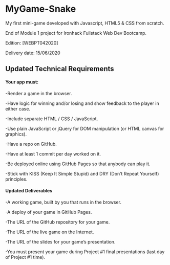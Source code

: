 # MyGame-Snake

My first mini-game developed with Javascript, HTML5 & CSS from scratch.

End of Module 1 project for Ironhack Fullstack Web Dev Bootcamp.

Edition: [WEBPT042020]

Delivery date: 15/06/2020

## Updated Technical Requirements
#### Your app must:

-Render a game in the browser.

-Have logic for winning and/or losing and show feedback to the player in either case.
 
-Include separate HTML / CSS / JavaScript.

-Use plain JavaScript or jQuery for DOM manipulation (or HTML canvas for graphics).
 
-Have a repo on GitHub.

-Have at least 1 commit per day worked on it.

-Be deployed online using GitHub Pages so that anybody can play it.

-Stick with KISS (Keep It Simple Stupid) and DRY (Don’t Repeat Yourself) principles.

#### Updated Deliverables

-A working game, built by you that runs in the browser.

-A deploy of your game in GitHub Pages.

-The URL of the GitHub repository for your game.

-The URL of the live game on the Internet.

-The URL of the slides for your game’s presentation.

-You must present your game during Project #1 final presentations (last day of Project #1 time).
